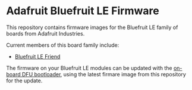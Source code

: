 Adafruit Bluefruit LE Firmware
==============================

This repository contains firmware images for the Bluefruit LE family of boards from Adafruit Industries.

Current members of this board family include:

- [Bluefruit LE Friend](https://www.adafruit.com/product/2267)

The firmware on your Bluefruit LE modules can be updated with the [on-board DFU bootloader](https://learn.adafruit.com/introducing-adafruit-ble-bluetooth-low-energy-friend/field-updates), using the latest firmare image from this repository for the update.
